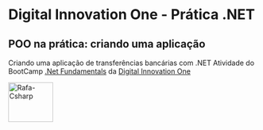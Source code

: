 # Digital Innovation One - Prática .NET

## POO na prática: criando uma aplicação

Criando uma aplicação de transferências bancárias com .NET
Atividade do BootCamp <td><a href="https://web.dio.me/track/net-fundamentals?ref=RE6NDV822B">.Net Fundamentals</a></td> da <td><a href="https://dio.me/sign-up?ref=RE6NDV822B">Digital Innovation One</a></td>


<img align="center" alt="Rafa-Csharp" height="80" width="90" src="https://cdn.jsdelivr.net/gh/devicons/devicon/icons/dot-net/dot-net-plain-wordmark.svg">


       
